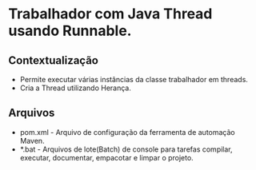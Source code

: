 # Trabalhador com Java Thread usando Runnable.

## Contextualização

- Permite executar várias instâncias da classe trabalhador em threads.
- Cria a Thread utilizando Herança.

## Arquivos

- pom.xml - Arquivo de configuração da ferramenta de automação Maven.
- *.bat - Arquivos de lote(Batch) de console para tarefas compilar, executar, documentar, empacotar e limpar o projeto.